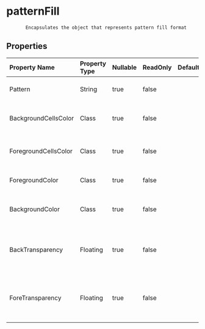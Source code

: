 # **patternFill**

           Encapsulates the object that represents pattern fill format            

## **Properties**

| Property Name | Property Type | Nullable |  ReadOnly | DefaultValue | Description | 
| :- | :- | :- |:- |  :- | :- |
|Pattern|String|true|false |  |Gets or sets the fill pattern type |
|BackgroundCellsColor|Class|true|false |  |Gets and sets the foreground  object. |
|ForegroundCellsColor|Class|true|false |  |Gets and sets the foreground  object. |
|ForegroundColor|Class|true|false |  |Gets or sets the foreground . |
|BackgroundColor|Class|true|false |  |Gets or sets the background  of the . |
|BackTransparency|Floating|true|false |  |Gets or sets the transparency of background color. |
|ForeTransparency|Floating|true|false |  |Gets or sets the transparency of foreground color. |

